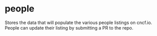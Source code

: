 # people
Stores the data that will populate the various people listings on cncf.io.  People can update their listing by submitting a PR to the repo.
